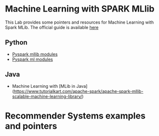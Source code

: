 # Machine Learning with SPARK MLlib
This Lab provides some pointers and resources for Machine Learning with Spark MLib.
The official guide is available [here](https://spark.apache.org/docs/2.3.0/ml-guide.html)

## Python 
* [Pyspark mllib modules](https://spark.apache.org/docs/2.3.0/api/python/pyspark.mllib.html)
* [Pyspark ml modules](https://spark.apache.org/docs/2.3.0/api/python/pyspark.ml.html)

## Java
* Machine Learning with [MLib in Java] (https://www.tutorialkart.com/apache-spark/apache-spark-mllib-scalable-machine-learning-library/)

# Recommender Systems examples and pointers
<!--* [Example Collaborative Filtering](https://www.tutorialspoint.com/pyspark/pyspark_mllib.htm)>

